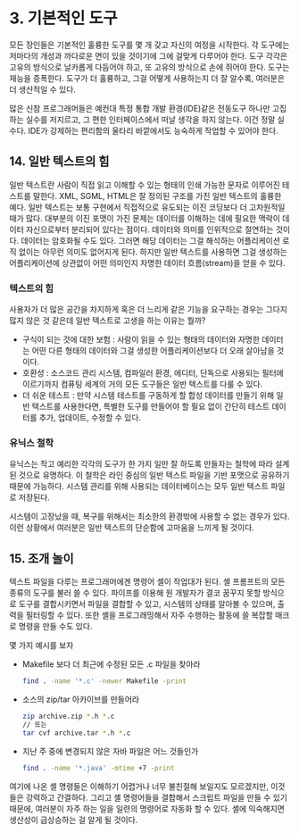 # 3. 기본적인 도구

모든 장인들은 기본적인 훌륭한 도구를 몇 개 갖고 자신의 여정을 시작한다. 각 도구에는 저마다의 개성과 까다로운 면이 있을 것이기에 그에 걸맞게 다루어야 한다. 도구 각각은 고유의 방식으로 날카롭게 다듬어야 하고, 또 고유의 방식으로 손에 쥐어야 한다. 도구는 재능을 증폭한다. 도구가 더 훌륭하고, 그걸 어떻게 사용하는지 더 잘 알수록, 여러분은 더 생산적일 수 있다.

많은 신참 프로그래머들은 예컨대 특정 통합 개발 환경(IDE)같은 전동도구 하나만 고집하는 실수를 저지르고, 그 편한 인터페이스에서 떠날 생각을 하지 않는다. 이건 정말 실수다. IDE가 강제하는 편리함의 울타리 바깥에서도 능숙하게 작업할 수 있어야 한다.

## 14. 일반 텍스트의 힘

일반 텍스트란 사람이 직접 읽고 이해할 수 있는 형태의 인쇄 가능한 문자로 이루어진 테스트를 말한다. XML, SGML, HTML은 잘 정의된 구조를 가진 일반 텍스트의 훌륭한 예다. 일반 텍스트는 보통 구현에서 직접적으로 유도되는 이진 코딩보다 더 고차원적일 때가 많다.
대부분의 이진 포맷이 가진 문제는 데이터를 이해하는 데에 필요한 맥락이 데이터 자신으로부터 분리되어 있다는 점이다. 데이터와 의미를 인위적으로 절연하는 것이다. 데이터는 암호화될 수도 있다. 그러면 해당 데이터는 그걸 해석하는 어플리케이션 로직 없이는 아무런 의미도 없어지게 된다. 하지만 일반 텍스트를 사용하면 그걸 생성하는 어플리케이션에 상관없이 어떤 의미인지 자명한 데이터 흐름(stream)을 얻을 수 있다.

### 텍스트의 힘

사용자가 더 많은 공간을 차지하게 혹은 더 느리게 같은 기능을 요구하는 경우는 그다지 많지 않은 것 같은데 일반 텍스트로 고생을 하는 이유는 뭘까?

- 구식이 되는 것에 대한 보험 : 사람이 읽을 수 있는 형태의 데이터와 자명한 데이터는 어떤 다른 형태의 데이터와 그걸 생성한 어플리케이션보다 더 오래 살아남을 것이다.
- 호환성 : 소스코드 관리 시스템, 컴파일러 환경, 에디터, 단독으로 사용되는 필터에 이르기까지 컴퓨팅 세계의 거의 모든 도구들은 일반 텍스트를 다룰 수 있다.
- 더 쉬운 테스트 : 만약 시스템 테스트를 구동하게 할 합성 데이터를 만들기 위해 일반 텍스트를 사용한다면, 특별한 도구를 만들어야 할 필요 없이 간단히 테스트 데이터를 추가, 업데이트, 수정할 수 있다.

### 유닉스 철학

유닉스는 작고 예리한 각각의 도구가 한 가지 일만 잘 하도록 만들자는 철학에 따라 설계된 것으로 유명하다. 이 철학은 라인 중심의 일반 텍스트 파일을 기반 포맷으로 공유하기 때문에 가능하다. 시스템 관리를 위해 사용되는 데이터베이스는 모두 일반 텍스트 파일로 저장된다.

시스템이 고장났을 때, 복구를 위해서는 최소한의 환경밖에 사용할 수 없는 경우가 있다. 이런 상황에서 여러분은 일반 텍스트의 단순함에 고마움을 느끼게 될 것이다.

## 15. 조개 놀이

텍스트 파일을 다루는 프로그래머에겐 명령어 셸이 작업대가 된다. 셸 프롬프트의 모든 종류의 도구를 불러 쓸 수 있다. 파이프를 이용해 원 개발자가 결코 꿈꾸지 못할 방식으로 도구를 결합시키면서 파일을 결합할 수 있고, 시스템의 상태를 알아볼 수 있으며, 출력을 필터링할 수 있다. 또한 셸을 프로그래밍해서 자주 수행하는 활동에 쓸 복잡할 매크로 명령을 만들 수도 있다.

몇 가지 예시를 보자

- Makefile 보다 더 최근에 수정된 모든 .c 파일을 찾아라

    ```bash
    find . -name '*.c' -newer Makefile -print
    ```

- 소스의 zip/tar 아카이브를 만들어라

    ```bash
    zip archive.zip *.h *.c
    // 또는
    tar cvf archive.tar *.h *.c
    ```

- 지난 주 중에 변경되지 않은 자바 파일은 어느 것들인가

    ```bash
    find . -name '*.java' -mtime +7 -print
    ```

여기에 나온 셸 명령들은 이해하기 어렵거나 너무 불친절해 보일지도 모르겠지만, 이것들은 강력하고 간결하다. 그리고 셸 명령어들을 결합해서 스크립트 파일을 만들 수 있기 때문에, 여러분이 자주 하는 일을 일련의 명령어로 자동화 할 수 있다. 셸에 익숙해지면 생산성이 급상승하는 걸 알게 될 것이다.
